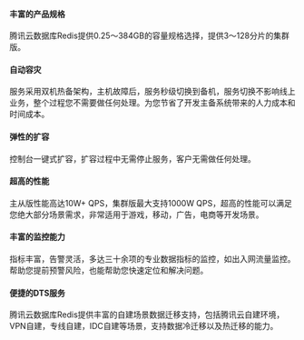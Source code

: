 
#### 丰富的产品规格
腾讯云数据库Redis提供0.25～384GB的容量规格选择，提供3～128分片的集群版。

#### 自动容灾
服务采用双机热备架构，主机故障后，服务秒级切换到备机，服务切换不影响线上业务，整个过程您不需要做任何处理。为您节省了开发主备系统带来的人力成本和时间成本。

#### 弹性的扩容
控制台一键式扩容，扩容过程中无需停止服务，客户无需做任何处理。

#### 超高的性能
主从版性能高达10W+ QPS，集群版最大支持1000W QPS，超高的性能可以满足您绝大部分场景需求，非常适用于游戏，移动，广告，电商等开发场景。

#### 丰富的监控能力
指标丰富，告警灵活，多达三十余项的专业数据指标的监控，如出入网流量监控。帮助您提前预警风险，也能帮助您快速定位和解决问题。

#### 便捷的DTS服务
腾讯云数据库Redis提供丰富的自建场景数据迁移支持，包括腾讯云自建环境，VPN自建，专线自建，IDC自建等场景，支持数据冷迁移以及热迁移的能力。
